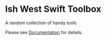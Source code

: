 # Ish West Swift Toolbox

A random collection of handy tools

Please see [Documentation](Documentation/Classes/Iwstb.html) for details.